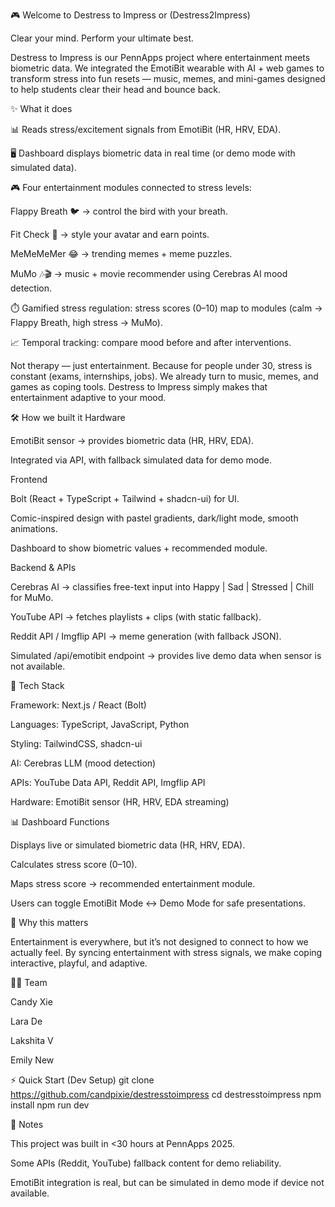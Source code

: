 🎮 Welcome to Destress to Impress or (Destress2Impress)

Clear your mind. Perform your ultimate best.

Destress to Impress is our PennApps project where entertainment meets biometric data.
We integrated the EmotiBit wearable with AI + web games to transform stress into fun resets — music, memes, and mini-games designed to help students clear their head and bounce back.

✨ What it does

📊 Reads stress/excitement signals from EmotiBit (HR, HRV, EDA).

🖥️ Dashboard displays biometric data in real time (or demo mode with simulated data).

🎮 Four entertainment modules connected to stress levels:

Flappy Breath 🐦 → control the bird with your breath.

Fit Check 👗 → style your avatar and earn points.

MeMeMeMer 😂 → trending memes + meme puzzles.

MuMo 🎶🎬 → music + movie recommender using Cerebras AI mood detection.

⏱️ Gamified stress regulation: stress scores (0–10) map to modules (calm → Flappy Breath, high stress → MuMo).

📈 Temporal tracking: compare mood before and after interventions.

Not therapy — just entertainment.
Because for people under 30, stress is constant (exams, internships, jobs). We already turn to music, memes, and games as coping tools. Destress to Impress simply makes that entertainment adaptive to your mood.

🛠️ How we built it
Hardware

EmotiBit sensor → provides biometric data (HR, HRV, EDA).

Integrated via API, with fallback simulated data for demo mode.

Frontend

Bolt (React + TypeScript + Tailwind + shadcn-ui) for UI.

Comic-inspired design with pastel gradients, dark/light mode, smooth animations.

Dashboard to show biometric values + recommended module.

Backend & APIs

Cerebras AI → classifies free-text input into Happy | Sad | Stressed | Chill for MuMo.

YouTube API → fetches playlists + clips (with static fallback).

Reddit API / Imgflip API → meme generation (with fallback JSON).

Simulated /api/emotibit endpoint → provides live demo data when sensor is not available.

🧩 Tech Stack

Framework: Next.js / React (Bolt)

Languages: TypeScript, JavaScript, Python

Styling: TailwindCSS, shadcn-ui

AI: Cerebras LLM (mood detection)

APIs: YouTube Data API, Reddit API, Imgflip API

Hardware: EmotiBit sensor (HR, HRV, EDA streaming)

📊 Dashboard Functions

Displays live or simulated biometric data (HR, HRV, EDA).

Calculates stress score (0–10).

Maps stress score → recommended entertainment module.

Users can toggle EmotiBit Mode ↔ Demo Mode for safe presentations.

🚀 Why this matters

Entertainment is everywhere, but it’s not designed to connect to how we actually feel.
By syncing entertainment with stress signals, we make coping interactive, playful, and adaptive.

👩‍💻 Team

Candy Xie

Lara De

Lakshita V

Emily New

⚡ Quick Start (Dev Setup)
git clone https://github.com/candpixie/destresstoimpress
cd destresstoimpress
npm install
npm run dev

📝 Notes

This project was built in <30 hours at PennApps 2025.

Some APIs (Reddit, YouTube)  fallback content for demo reliability.

EmotiBit integration is real, but can be simulated in demo mode if device not available.
